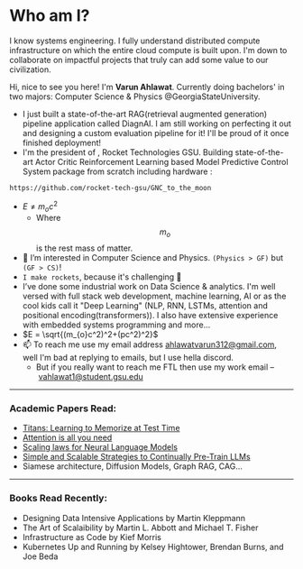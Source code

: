 # Who am I?
I know systems engineering. I fully understand distributed compute infrastructure on which the entire cloud compute is built upon. I'm down to collaborate on impactful projects that truly can add some value to our civilization. 

Hi, nice to see you here! I'm **Varun Ahlawat**. Currently doing bachelors' in two majors: Computer Science & Physics @GeorgiaStateUniversity.

- I just built a state-of-the-art RAG(retrieval augmented generation) pipeline application called DiagnAI. I am still working on perfecting it out and designing a custom evaluation pipeline for it! I'll be proud of it once finished deployment!
- I'm the president of , Rocket Technologies GSU. Building state-of-the-art Actor Critic Reinforcement Learning based Model Predictive Control System package from scratch including hardware :
```
https://github.com/rocket-tech-gsu/GNC_to_the_moon
```
  - $E \neq m_{o}c^2$
    - Where $$m_{o}$$ is the rest mass of matter.
- 👀 I’m interested in Computer Science and Physics. `(Physics > GF)` but `(GF > CS)`!
- `I make rockets`, because it's challenging 🚀
- I’ve done some industrial work on Data Science & analytics. I'm well versed with full stack web development, machine learning, AI or as the cool kids call it "Deep Learning" (NLP, RNN, LSTMs, attention and positional encoding(transformers)). I also have extensive experience with embedded systems programming and more...
- $E = \sqrt{(m_{o}c^2)^2+(pc^2)^2}$
- 📫 To reach me use my email address ahlawatvarun312@gmail.com, well I'm bad at replying to emails, but I use hella discord.
  - But if you really want to reach me FTL then use my work email – vahlawat1@student.gsu.edu
--------
### Academic Papers Read:
- [Titans: Learning to Memorize at Test Time](https://arxiv.org/pdf/2501.00663v1)
- [Attention is all you need](https://arxiv.org/pdf/1706.03762)
- [Scaling laws for Neural Language Models](https://arxiv.org/pdf/2001.08361)
- [Simple and Scalable Strategies to Continually Pre-Train LLMs](https://arxiv.org/pdf/2403.08763)
- Siamese architecture, Diffusion Models, Graph RAG, CAG...
<!---
 ### Let's study some physics now that you're on my profile! 
 -->
--------
### Books Read Recently:
- Designing Data Intensive Applications by Martin Kleppmann
- The Art of Scalaibility by Martin L. Abbott and Michael T. Fisher
- Infrastructure as Code by Kief Morris
- Kubernetes Up and Running by Kelsey Hightower, Brendan Burns, and Joe Beda
